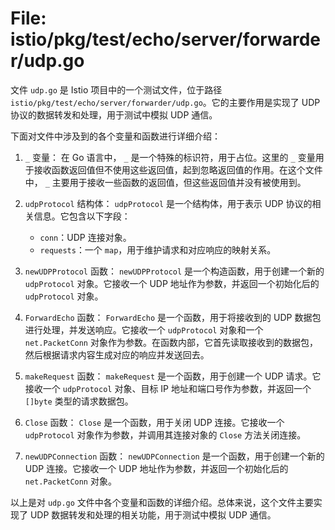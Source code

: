# File: istio/pkg/test/echo/server/forwarder/udp.go

文件 `udp.go` 是 Istio 项目中的一个测试文件，位于路径 `istio/pkg/test/echo/server/forwarder/udp.go`。它的主要作用是实现了 UDP 协议的数据转发和处理，用于测试中模拟 UDP 通信。

下面对文件中涉及到的各个变量和函数进行详细介绍：

1. `_` 变量：
   在 Go 语言中， `_` 是一个特殊的标识符，用于占位。这里的 `_` 变量用于接收函数返回值但不使用这些返回值，起到忽略返回值的作用。在这个文件中， `_` 主要用于接收一些函数的返回值，但这些返回值并没有被使用到。

2. `udpProtocol` 结构体：
   `udpProtocol` 是一个结构体，用于表示 UDP 协议的相关信息。它包含以下字段：
   - `conn`：UDP 连接对象。
   - `requests`：一个 `map`，用于维护请求和对应响应的映射关系。

3. `newUDPProtocol` 函数：
   `newUDPProtocol` 是一个构造函数，用于创建一个新的 `udpProtocol` 对象。它接收一个 UDP 地址作为参数，并返回一个初始化后的 `udpProtocol` 对象。

4. `ForwardEcho` 函数：
   `ForwardEcho` 是一个函数，用于将接收到的 UDP 数据包进行处理，并发送响应。它接收一个 `udpProtocol` 对象和一个 `net.PacketConn` 对象作为参数。在函数内部，它首先读取接收到的数据包，然后根据请求内容生成对应的响应并发送回去。

5. `makeRequest` 函数：
   `makeRequest` 是一个函数，用于创建一个 UDP 请求。它接收一个 `udpProtocol` 对象、目标 IP 地址和端口号作为参数，并返回一个 `[]byte` 类型的请求数据包。

6. `Close` 函数：
   `Close` 是一个函数，用于关闭 UDP 连接。它接收一个 `udpProtocol` 对象作为参数，并调用其连接对象的 `Close` 方法关闭连接。

7. `newUDPConnection` 函数：
   `newUDPConnection` 是一个函数，用于创建一个新的 UDP 连接。它接收一个 UDP 地址作为参数，并返回一个初始化后的 `net.PacketConn` 对象。

以上是对 `udp.go` 文件中各个变量和函数的详细介绍。总体来说，这个文件主要实现了 UDP 数据转发和处理的相关功能，用于测试中模拟 UDP 通信。

